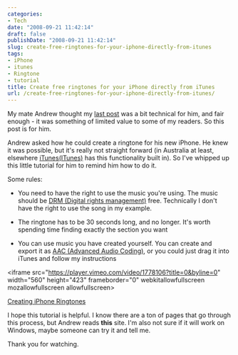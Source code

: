 ```yaml
---
categories:
- Tech
date: "2008-09-21 11:42:14"
draft: false
publishDate: "2008-09-21 11:42:14"
slug: create-free-ringtones-for-your-iphone-directly-from-itunes
tags:
- iPhone
- itunes
- Ringtone
- tutorial
title: Create free ringtones for your iPhone directly from iTunes
url: /create-free-ringtones-for-your-iphone-directly-from-itunes/
---
```

My mate Andrew thought my [last
post](//the.geekorium.com.au/css-positioning-tricks-for-beginners) was a
bit technical for him, and fair enough - it was something of limited
value to some of my readers. So this post is for him.

Andrew asked how he could create a ringtone for his new iPhone. He knew
it was possible, but it's really not straight forward (in Australia at
least, elsewhere [iTunes(ITunes)](http://www.apple.com/itunes/) has this
functionality built in). So I've whipped up this little tutorial for him
to remind him how to do it.

Some rules:

-   You need to have the right to use the music you're using. The music
    should be [DRM (Digital
    rights management)](http://en.wikipedia.org/wiki/Digital_rights_management) free.
    Technically I don't have the right to use the song in my example.

-   The ringtone has to be 30 seconds long, and no longer. It's worth
    spending time finding exactly the section you want

-   You can use music you have created yourself. You can create and
    export it as [AAC (Advanced
    Audio Coding)](http://en.wikipedia.org/wiki/Advanced_Audio_Coding),
    or you could just drag it into iTunes and follow my instructions

&lt;iframe src="https://player.vimeo.com/video/1778106?title=0&byline=0"
width="560" height="423" frameborder="0" webkitallowfullscreen
mozallowfullscreen allowfullscreen&gt;

[Creating iPhone
Ringtones](http://vimeo.com/1778106?pg=embed&sec=1778106)

I hope this tutorial is helpful. I know there are a ton of pages that go
through this process, but Andrew reads **this** site. I'm also not sure
if it will work on Windows, maybe someone can try it and tell me.

Thank you for watching.